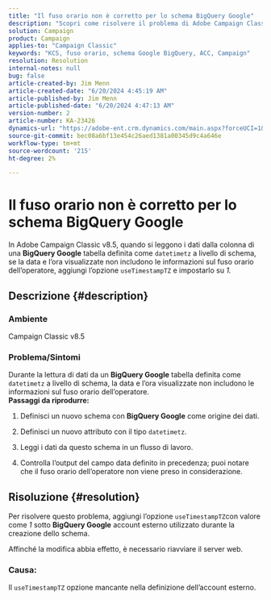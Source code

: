 ```yaml
---
title: "Il fuso orario non è corretto per lo schema BigQuery Google"
description: "Scopri come risolvere il problema di Adobe Campaign Classic, in cui il fuso orario non è corretto per lo schema BigQuery di Google."
solution: Campaign
product: Campaign
applies-to: "Campaign Classic"
keywords: "KCS, fuso orario, schema Google BigQuery, ACC, Campaign"
resolution: Resolution
internal-notes: null
bug: false
article-created-by: Jim Menn
article-created-date: "6/20/2024 4:45:19 AM"
article-published-by: Jim Menn
article-published-date: "6/20/2024 4:47:13 AM"
version-number: 2
article-number: KA-23426
dynamics-url: "https://adobe-ent.crm.dynamics.com/main.aspx?forceUCI=1&pagetype=entityrecord&etn=knowledgearticle&id=456a99e3-bf2e-ef11-840a-000d3a5a67ba"
source-git-commit: bec08a6bf13e454c26aed1381a00345d9c4a646e
workflow-type: tm+mt
source-wordcount: '215'
ht-degree: 2%

---
```


# Il fuso orario non è corretto per lo schema BigQuery Google


In Adobe Campaign Classic v8.5, quando si leggono i dati dalla colonna di una <b>BigQuery Google</b> tabella definita come `datetimetz` a livello di schema, se la data e l’ora visualizzate non includono le informazioni sul fuso orario dell’operatore, aggiungi l’opzione `useTimestampTZ` e impostarlo su *1.*

## Descrizione {#description}


### <b>Ambiente</b>

Campaign Classic v8.5



### <b>Problema/Sintomi</b>

Durante la lettura di dati da un <b>BigQuery Google</b> tabella definita come `datetimetz` a livello di schema, la data e l’ora visualizzate non includono le informazioni sul fuso orario dell’operatore.
 <br>
<b>Passaggi da riprodurre:</b>

1. Definisci un nuovo schema con <b>BigQuery Google</b> come origine dei dati.


2. Definisci un nuovo attributo con il tipo `datetimetz`.


3. Leggi i dati da questo schema in un flusso di lavoro.


4. Controlla l’output del campo data definito in precedenza; puoi notare che il fuso orario dell’operatore non viene preso in considerazione.



## Risoluzione {#resolution}


Per risolvere questo problema, aggiungi l’opzione `useTimestampTZ`con valore come *1* sotto <b>BigQuery Google</b> account esterno utilizzato durante la creazione dello schema.

Affinché la modifica abbia effetto, è necessario riavviare il server web.

### <b>Causa:</b>

Il `useTimestampTZ` opzione mancante nella definizione dell’account esterno.
